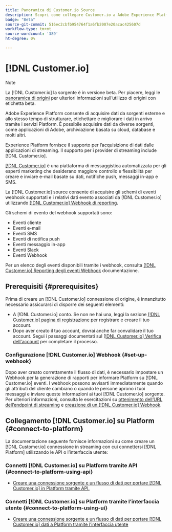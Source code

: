 ```yaml
---
title: Panoramica di Customer.io Source
description: Scopri come collegare Customer.io a Adobe Experience Platform utilizzando le API o l’interfaccia utente sfruttando i webhook
badge: "Beta"
source-git-commit: 516ec2cbfb954764f1a6fb2007e20acac425607d
workflow-type: tm+mt
source-wordcount: '389'
ht-degree: 0%

---
```


# [!DNL Customer.io]

>[!NOTE]
>
>La [!DNL Customer.io] la sorgente è in versione beta. Per piacere, leggi le [panoramica di origini](../../home.md#terms-and-conditions) per ulteriori informazioni sull’utilizzo di origini con etichetta beta.

Adobe Experience Platform consente di acquisire dati da sorgenti esterne e allo stesso tempo di strutturare, etichettare e migliorare i dati in arrivo tramite i servizi Platform. È possibile acquisire dati da diverse sorgenti, come applicazioni di Adobe, archiviazione basata su cloud, database e molti altri.

Experience Platform fornisce il supporto per l’acquisizione di dati dalle applicazioni di streaming. Il supporto per i provider di streaming include [!DNL Customer.io].

[[!DNL Customer.io]](https://customer.io/) è una piattaforma di messaggistica automatizzata per gli esperti marketing che desiderano maggiore controllo e flessibilità per creare e inviare e-mail basate su dati, notifiche push, messaggi in-app e SMS.

La [!DNL Customer.io] source consente di acquisire gli schemi di eventi webhook supportati e i relativi dati evento associati da [!DNL Customer.io] utilizzando [[!DNL Customer.io] Webhook di reporting](https://customer.io/docs/api/webhooks/).

Gli schemi di evento del webhook supportati sono:

* Eventi cliente
* Eventi e-mail
* Eventi SMS
* Eventi di notifica push
* Eventi messaggio in-app
* Eventi Slack
* Eventi Webhook

Per un elenco degli eventi disponibili tramite i webhook, consulta [[!DNL Customer.io] Reporting degli eventi Webhook](https://customer.io/docs/webhooks/#events) documentazione.

## Prerequisiti {#prerequisites}

Prima di creare un [!DNL Customer.io] connessione di origine, è innanzitutto necessario assicurarsi di disporre dei seguenti elementi:

* A [!DNL Customer.io] conto. Se non ne hai una, leggi la sezione [[!DNL Customer.io] pagina di registrazione](https://fly.customer.io/signup) per registrare e creare il tuo account.
* Dopo aver creato il tuo account, dovrai anche far convalidare il tuo account. Segui i passaggi documentati sul [[!DNL Customer.io] Verifica dell&#39;account](https://customer.io/docs/account-verification/) per completare il processo.

### Configurazione [!DNL Customer.io] Webhook {#set-up-webhook}

Dopo aver creato correttamente il flusso di dati, è necessario impostare un Webhook per la generazione di rapporti per informare Platform su [!DNL Customer.io] eventi. I webhook possono avvisarti immediatamente quando gli attributi del cliente cambiano o quando le persone aprono i tuoi messaggi e inviare queste informazioni ai tuoi [!DNL Customer.io] sorgente. Per ulteriori informazioni, consulta le esercitazioni su [ottenimento dell’URL dell’endpoint di streaming](../../tutorials/ui/create/marketing-automation/customerio-webhook.md#get-streaming-endpoint) e [creazione di un [!DNL Customer.io] Webhook](../../tutorials/ui/create/marketing-automation/customerio-webhook.md#set-up-webhook).

## Collegamento [!DNL Customer.io] su Platform {#connect-to-platform}

La documentazione seguente fornisce informazioni su come creare un [!DNL Customer.io] connessione in streaming con cui connettersi [!DNL Platform] utilizzando le API o l’interfaccia utente:

### Connetti [!DNL Customer.io] su Platform tramite API {#connect-to-platform-using-api}

* [Creare una connessione sorgente e un flusso di dati per portare [!DNL Customer.io] in Platform tramite API.](../../tutorials/api/create/marketing-automation/customerio-webhook.md)

### Connetti [!DNL Customer.io] su Platform tramite l’interfaccia utente {#connect-to-platform-using-ui}

* [Creare una connessione sorgente e un flusso di dati per portare [!DNL Customer.io] dati a Platform tramite l’interfaccia utente](../../tutorials/ui/create/marketing-automation/customerio-webhook.md)


